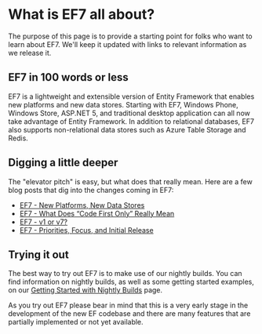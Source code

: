 # What is EF7 all about?

The purpose of this page is to provide a starting point for folks who want to learn about EF7. We'll keep it updated with links to relevant information as we release it.

## EF7 in 100 words or less

EF7 is a lightweight and extensible version of Entity Framework that enables new platforms and new data stores. Starting with EF7, Windows Phone, Windows Store, ASP.NET 5, and traditional desktop application can all now take advantage of Entity Framework. In addition to relational databases, EF7 also supports non-relational data stores such as Azure Table Storage and Redis.

## Digging a little deeper

The "elevator pitch" is easy, but what does that really mean. Here are a few blog posts that dig into the changes coming in EF7:
* [EF7 - New Platforms, New Data Stores](http://blogs.msdn.com/b/adonet/archive/2014/05/19/ef7-new-platforms-new-data-stores.aspx)
* [EF7 - What Does “Code First Only” Really Mean](http://blogs.msdn.com/b/adonet/archive/2014/10/21/ef7-what-does-code-first-only-really-mean.aspx)
* [EF7 - v1 or v7?](http://blogs.msdn.com/b/adonet/archive/2014/10/27/ef7-v1-or-v7.aspx)
* [EF7 - Priorities, Focus, and Initial Release](http://blogs.msdn.com/b/adonet/archive/2014/12/02/ef7-priorities-focus-and-initial-release.aspx)

## Trying it out

The best way to try out EF7 is to make use of our nightly builds. You can find information on nightly builds, as well as some getting started examples, on our [Getting Started with Nightly Builds](https://github.com/aspnet/EntityFramework/wiki/Getting-Started-with-Nightly-Builds) page.

As you try out EF7 please bear in mind that this is a very early stage in the development of the new EF codebase and there are many features that are partially implemented or not yet available.

